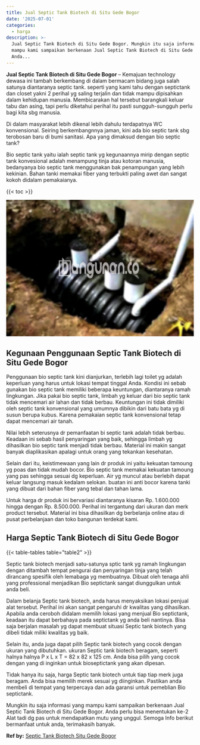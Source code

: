 ```yaml
---
title: Jual Septic Tank Biotech di Situ Gede Bogor
date: '2025-07-01'
categories:
  - harga
description: >-
  Jual Septic Tank Biotech di Situ Gede Bogor. Mungkin itu saja informasi yang
  mampu kami sampaikan berkenaan Jual Septic Tank Biotech di Situ Gede Bogor.
  Anda...
---
```


**Jual Septic Tank Biotech di Situ Gede Bogor** – Kemajuan technology dewasa ini tambah berkembang di dalam bermacam bidang juga salah satunya diantaranya septic tank. seperti yang kami tahu dengan septictank dan closet yakni 2 perihal yg saling terjalin dan tidak mampu dipisahkan dalam kehidupan manusia. Membicarakan hal tersebut barangkali keluar tabu dan asing, tapi perlu diketahui perihal itu pasti sungguh-sungguh perlu bagi kita sbg manusia.

Di dalam masyarakat lebih dikenal lebih dahulu terdapatnya WC konvensional. Seiring berkembangnnya jaman, kini ada bio septic tank sbg terobosan baru di bumi sanitasi. Apa yang dimaksud dengan bio septic tank?

Bio septic tank yaitu ialah septic tank yg kegunaannya mirip dengan septic tank konvesional adalah menampung tinja atau kotoran manusia, bedanyanya bio septic tank menggunakan bak penampungan yang lebih kekinian. Bahan tanki memakai fiber yang terbukti paling awet dan sangat kokoh didalam pemakaianya.

{{< toc >}}

![Jual Septic Tank Biotech di Situ Gede Bogor](/images/jual-bio-septictank-23.png)

## Kegunaan Penggunaan Septic Tank Biotech di Situ Gede Bogor

Penggunaan bio septic tank kini dianjurkan, terlebih lagi toilet yg adalah keperluan yang harus untuk lokasi tempat tinggal Anda. Kondisi ini sebab gunakan bio septic tank memiliki beberapa keuntungan, diantaranya ramah lingkungan. Jika pakai bio septic tank, limbah yg keluar dari bio septic tank tidak mencemari air lahan dan tidak berbau. Keuntungan ini tidak dimiliki oleh septic tank konvensional yang umumnya dibikin dari batu bata yg di susun berupa kubus. Karena pemakaian septic tank konvensional tetap dapat mencemari air tanah.

Nilai lebih seterusnya dr pemanfaatan bi septic tank adalah tidak berbau. Keadaan ini sebab hasil penyaringan yang baik, sehingga limbah yg dihasilkan bio septic tank menjadi tidak berbau. Material ini makin sangat banyak diaplikasikan apalagi untuk orang yang tekankan kesehatan.

Selain dari itu, keistimewaan yang lain dr produk ini yaitu kekuatan tamoung yg poas dan tidak mudah bocor. Bio septic tank memakai kekuatan tamoung yang pas sehingga sesuai dg keperluan. Air yg muncul atau berlebih dapat keluar langsung masuk kedalam selokan. buatan ini anti bocor karena tanki yang dibuat dari bahan fiber yang tebal dan tahan lama.

Untuk harga dr produk ini bervariasi diantaranya kisaran Rp. 1.600.000 hingga dengan Rp. 8.500.000. Perihal ini tergantung dari ukuran dan merk product tersebut. Material ini bisa dihasilkan dg berbelanja online atau di pusat perbelanjaan dan toko bangunan terdekat kami.

## Harga Septic Tank Biotech di Situ Gede Bogor

{{< table-tables table="table2" >}}

Septic tank biotech menjadi satu-satunya sptic tank yg ramah lingkungan dengan ditambah tempat pengurai dan penyaringan tinja yang telah dirancang spesifik oleh lemabaga yg membuatnya. Dibuat oleh tenaga ahli yang professional menjadikan Bio septictank sangat diunggulkan untuk anda beli.

Dalam belanja Septic tank biotech, anda harus menyaksikan lokasi penjual alat tersebut. Perihal ini akan sangat pengaruhi dr kwalitas yang dihasilkan. Apabila anda ceroboh didalam memilih lokasi yang menjual Bio septictank, keadaan itu dapat berbahaya pada septictank yg anda beli nantinya. Bisa saja berjalan masalah yg dapat membuat situasi Septic tank biotech yang dibeli tidak miliki kwalitas yg baik.

Selain itu, anda juga dapat pilih Septic tank biotech yang cocok dengan ukuran yang dibutuhkan. ukuran Septic tank biotech beragam, seperti halnya halnya P x L x T = 82 x 82 x 125 cm. Anda bisa pilih yang cocok dengan yang di inginkan untuk bioseptictank yang akan dipesan.

Tidak hanya itu saja, harga Septic tank biotech untuk tiap tiap merk juga beragam. Anda bisa memilih merek sesuai yg diinginkan. Pastikan anda membeli di tempat yang terpercaya dan ada garansi untuk pemeblian Bio septictank.

Mungkin itu saja informasi yang mampu kami sampaikan berkenaan Jual Septic Tank Biotech di Situ Gede Bogor. Anda perlu bisa menentukan ke-2 Alat tadi dg pas untuk mendapatkan mutu yang unggul. Semoga Info berikut bermanfaat untuk anda, terimakasih banyak.

**Ref by:** [Septic Tank Biotech Situ Gede Bogor](https://id.wikipedia.org/wiki/Septic)
